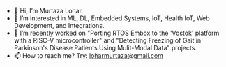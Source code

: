 - 👋 Hi, I’m Murtaza Lohar.
- 👀 I’m interested in ML, DL, Embedded Systems, IoT, Health IoT, Web Development, and Integrations.
- 🌱 I’m recently worked on "Porting RTOS Embox to the 'Vostok' platform with a RISC-V microcontroller" and "Detecting Freezing of Gait in Parkinson's Disease Patients Using Mulit-Modal Data" projects.
- 📫 How to reach me? Try: loharmurtaza@gmail.com

<!---
loharmurtaza/loharmurtaza is a ✨ special ✨ repository because its `README.md` (this file) appears on your GitHub profile.
You can click the Preview link to take a look at your changes.
--->
